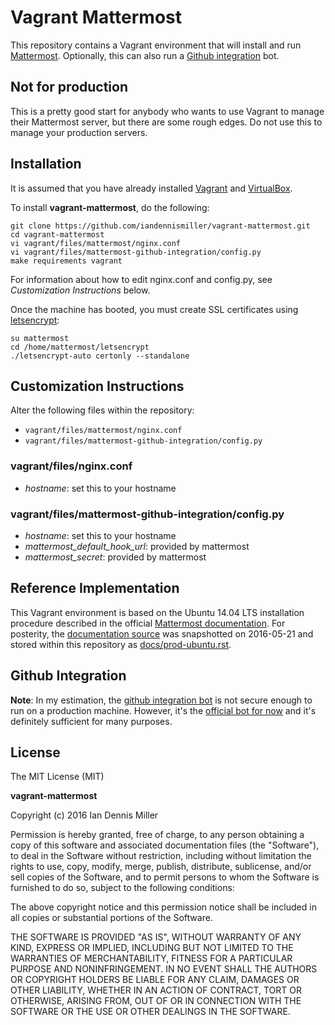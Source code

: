 # Vagrant Mattermost

This repository contains a Vagrant environment that will install and run [Mattermost](http://www.mattermost.org).  Optionally, this can also run a [Github integration](https://github.com/softdevteam/mattermost-github-integration) bot.

## Not for production

This is a pretty good start for anybody who wants to use Vagrant to manage their Mattermost server, but there are some rough edges.  Do not use this to manage your production servers.

## Installation

It is assumed that you have already installed [Vagrant](https://www.vagrantup.com/) and [VirtualBox](https://www.virtualbox.org/).

To install **vagrant-mattermost**, do the following:

    git clone https://github.com/iandennismiller/vagrant-mattermost.git
    cd vagrant-mattermost
    vi vagrant/files/mattermost/nginx.conf
    vi vagrant/files/mattermost-github-integration/config.py
    make requirements vagrant

For information about how to edit nginx.conf and config.py, see *Customization Instructions* below.

Once the machine has booted, you must create SSL certificates using [letsencrypt](https://letsencrypt.org/):

    su mattermost
    cd /home/mattermost/letsencrypt
    ./letsencrypt-auto certonly --standalone

## Customization Instructions

Alter the following files within the repository:

- `vagrant/files/mattermost/nginx.conf`
- `vagrant/files/mattermost-github-integration/config.py`

### vagrant/files/nginx.conf

- *hostname*: set this to your hostname

### vagrant/files/mattermost-github-integration/config.py

- *hostname*: set this to your hostname
- *mattermost_default_hook_url*: provided by mattermost
- *mattermost_secret*: provided by mattermost

## Reference Implementation

This Vagrant environment is based on the Ubuntu 14.04 LTS installation procedure described in the official [Mattermost documentation](http://docs.mattermost.com/install/prod-ubuntu.html).  For posterity, the [documentation source](http://docs.mattermost.com/_sources/install/prod-ubuntu.txt) was snapshotted on 2016-05-21 and stored within this repository as [docs/prod-ubuntu.rst](https://github.com/iandennismiller/vagrant-mattermost/blob/master/docs/prod-ubuntu.rst).

## Github Integration

**Note**: In my estimation, the [github integration bot](https://github.com/softdevteam/mattermost-github-integration) is not secure enough to run on a production machine.  However, it's the [official bot for now](http://www.mattermost.org/community-applications/) and it's definitely sufficient for many purposes.

## License

The MIT License (MIT)

**vagrant-mattermost**

Copyright (c) 2016 Ian Dennis Miller

Permission is hereby granted, free of charge, to any person obtaining a copy
of this software and associated documentation files (the "Software"), to deal
in the Software without restriction, including without limitation the rights
to use, copy, modify, merge, publish, distribute, sublicense, and/or sell
copies of the Software, and to permit persons to whom the Software is
furnished to do so, subject to the following conditions:

The above copyright notice and this permission notice shall be included in all
copies or substantial portions of the Software.

THE SOFTWARE IS PROVIDED "AS IS", WITHOUT WARRANTY OF ANY KIND, EXPRESS OR
IMPLIED, INCLUDING BUT NOT LIMITED TO THE WARRANTIES OF MERCHANTABILITY,
FITNESS FOR A PARTICULAR PURPOSE AND NONINFRINGEMENT. IN NO EVENT SHALL THE
AUTHORS OR COPYRIGHT HOLDERS BE LIABLE FOR ANY CLAIM, DAMAGES OR OTHER
LIABILITY, WHETHER IN AN ACTION OF CONTRACT, TORT OR OTHERWISE, ARISING FROM,
OUT OF OR IN CONNECTION WITH THE SOFTWARE OR THE USE OR OTHER DEALINGS IN THE
SOFTWARE.
